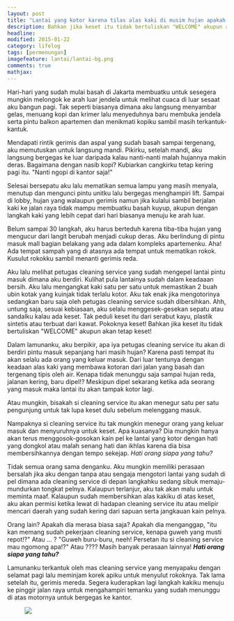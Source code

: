 ```yaml
---
layout: post
title: "Lantai yang kotor karena tilas alas kaki di musim hujan apakah harus segera dibersihkan?"
description: Bahkan jika keset itu tidak bertuliskan "WELCOME" akupun akan tetap keset!
headline: 
modified: 2015-01-22
category: lifelog
tags: [permenungan]
imagefeature: lantai/lantai-bg.png
comments: true
mathjax: 
---
```


Hari-hari yang sudah mulai basah di Jakarta membuatku untuk sesegera mungkin  melongok ke arah luar jendela untuk melihat cuaca di luar sesaat aku bangun pagi. Tak seperti biasanya dimana aku langsung menyambar gelas, menuang kopi dan krimer lalu menyeduhnya baru membuka jendela serta pintu balkon apartemen dan menikmati kopiku sambil masih terkantuk-kantuk.

Mendapati rintik gerimis dan aspal yang sudah basah sampai tergenang, aku memutuskan untuk langsung mandi. Pikirku, setelah mandi, aku langsung bergegas ke luar daripada kalau nanti-nanti malah hujannya makin deras. Bagaimana dengan nasib kopi? Kubiarkan cangkirku tetap kering pagi itu. "Nanti ngopi di kantor saja!"

Selesai bersepatu aku lalu mematikan semua lampu yang masih menyala, menutup dan mengunci pintu unitku lalu bergegas menghampiri lift. Sampai di lobby, hujan yang walaupun gerimis namun jika kulalui sambil berjalan kaki ke jalan raya tidak mampu membuatku basah kuyup, akupun dengan langkah kaki yang lebih cepat dari hari biasanya menuju ke arah luar.

Belum sampai 30 langkah, aku harus berteduh karena tiba-tiba hujan yang mengucur dari langit berubah menjadi cukup deras. Aku berlindung di pintu masuk mall bagian belakang yang ada dalam kompleks apartemenku. Aha! Ada tempat sampah yang di atasnya ada tempat untuk mematikan rokok. Kusulut rokokku sambil menanti gerimis reda. 

Aku lalu melihat petugas cleaning service yang sudah mengepel lantai pintu masuk dimana aku berdiri. Kulihat pula lantainya sudah dalam keadaaan bersih. Aku lalu mengangkat kaki satu per satu untuk memastikan 2 buah ubin kotak yang kuinjak tidak terlalu kotor. Aku tak enak jika mengotorinya sedangkan baru saja oleh petugas cleaning service sudah dibersihkan. Ahh, untung saja, sesuai kebiasaan, aku selalu menggesek-gesekan sepatu atau sandalku kalau ada keset. Tak peduli keset itu dari serabut kayu, plastik sintetis atau terbuat dari kawat. Pokoknya keset! Bahkan jika keset itu tidak bertuliskan "WELCOME" akupun akan tetap keset!

Dalam lamunanku, aku berpikir, apa iya petugas cleaning service itu akan di berdiri pintu masuk sepanjang hari masih hujan? Karena pasti tempat itu akan selalu ada orang yang keluar masuk. Dari luar tentunya dengan keadaan alas kaki yang membawa kotoran dari jalan yang basah dan tergenang tipis oleh air. Kenapa tidak menunggu saja sampai hujan reda, jalanan kering, baru dipel!? Meskipun dipel sekarang ketika ada seorang yang masuk maka lantai itu akan tampak kotor lagi.

Atau mungkin, bisakah si cleaning service itu akan menegur satu per satu pengunjung untuk tak lupa keset dulu sebelum melenggang masuk. 

Nampaknya si cleaning service itu tak mungkin menegur orang yang keluar masuk dan menyuruhnya untuk keset. Apa kuasanya? Dia mungkin hanya akan terus menggosok-gosokan kain pel ke lantai yang kotor dengan hati yang dongkol atau malah senang hati dan ikhlas karena dia bisa membersihkannya dengan tempo sekejap. *Hati orang siapa yang tahu?*

Tidak semua orang sama denganku. Aku mungkin memiliki perasaan bersalah jika aku dengan tanpa atau sengaja mengotori lantai yang sudah di pel dimana ada cleaning service di depan langkahku sedang sibuk memaju-mundurkan tongkat pelnya. Kalaupun terlanjur, aku tak akan malu untuk meminta maaf. Kalaupun sudah membersihkan alas kakiku di atas keset, aku akan permisi ketika lewat di hadapan cleaning service itu atau melipir mencari daerah yang sudah kering dari sapuan serta jangkauan kain pelnya.

Orang lain? Apakah dia merasa biasa saja? Apakah dia menganggap, "itu kan memang sudah pekerjaan cleaning service, kenapa guweh yang musti repot!?" Atau ... ? "Guweh buru-buru, neeh! Persetan itu si cleaning service mau ngomong apa!?" Atau ???? Masih banyak perasaan lainnya! ***Hati orang siapa yang tahu?***

Lamunanku terkantuk oleh mas cleaning service yang menyapaku dengan selamat pagi lalu meminjam korek apiku untuk menyulut rokoknya. Tak lama setelah itu, gerimis mereda. Segera kuderapkan lagi langkah kakiku menuju ke pinggir jalan raya untuk mengahampiri temanku yang sudah menunggu di atas motornya untuk bergegas ke kantor.

<figure>
	<a href="{{ site.url }}/images/lantai/lantai.png"><img src="{{ site.url }}/images/lantai/lantai.png"></a>
</figure>

